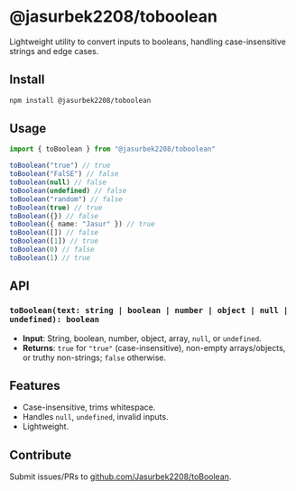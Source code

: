 # @jasurbek2208/toboolean
Lightweight utility to convert inputs to booleans, handling case-insensitive strings and edge cases.

## Install
```bash
npm install @jasurbek2208/toboolean
```

## Usage
```typescript
import { toBoolean } from "@jasurbek2208/toboolean"

toBoolean("true") // true
toBoolean("FalSE") // false
toBoolean(null) // false
toBoolean(undefined) // false
toBoolean("random") // false
toBoolean(true) // true
toBoolean({}) // false
toBoolean({ name: "Jasur" }) // true
toBoolean([]) // false
toBoolean([1]) // true
toBoolean(0) // false
toBoolean(1) // true
```

## API
### `toBoolean(text: string | boolean | number | object | null | undefined): boolean`
- **Input**: String, boolean, number, object, array, `null`, or `undefined`.
- **Returns**: `true` for `"true"` (case-insensitive), non-empty arrays/objects, or truthy non-strings; `false` otherwise.

## Features
- Case-insensitive, trims whitespace.
- Handles `null`, `undefined`, invalid inputs.
- Lightweight.

## Contribute
Submit issues/PRs to [github.com/Jasurbek2208/toBoolean](https://github.com/Jasurbek2208/toBoolean).
